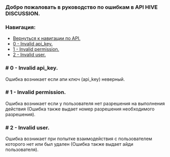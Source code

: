 ### <a name="begin"></a>Добро пожаловать в руководство по ошибкам в API HIVE DISCUSSION.

### Навигация:
<nav>
	<ul>
		<li><a href="../WELCOME.md#api">Вернуться к навигации по API.</a></li>
		<li><a href="#0">0 - Invalid api_key.</a>
		<li><a href="#1">1 - Invalid permission.</a>
		<li><a href="#2">2 - Invalid user.</a>
	</ul>
</nav>

### <a name="0"></a># 0 - Invalid api_key.
Ошибка возникает если апи ключ (api_key) неверный.
### <a name="1"></a># 1 - Invalid permission.
Ошибка возникает если у пользователя нет разрешения на выполнения действия (Ошибка также выдает номер разрешения необходимого разрешения).
### <a name="2"></a># 2 - Invalid user.
Ошибка возникает при попытке взаимодействия с пользователем которого нет или был удален (Ошибка также выдает айди пользователя).